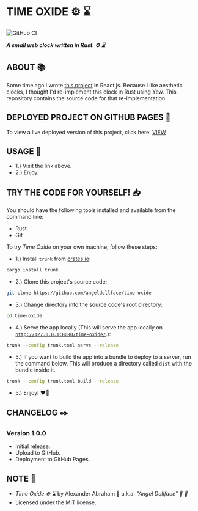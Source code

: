 # TIME OXIDE :gear: :hourglass:

![GitHub CI](https://github.com/angeldollface/time-oxide/actions/workflows/yew.yml/badge.svg)

***A small web clock written in Rust. :gear: :hourglass:***

## ABOUT :books:

Some time ago I wrote [this project](https://github.com/angeldollface/dolly-clock) in React.js. Because I like aesthetic clocks, I thought I'd re-implement this clock in Rust using Yew. This repository contains the source code for that re-implementation.

## DEPLOYED PROJECT ON GITHUB PAGES :rocket:

To view a live deployed version of this project, click here: [VIEW](https://angeldollface.art/time-oxide)

## USAGE :hammer:

- 1.) Visit the link above.
- 2.) Enjoy.

## TRY THE CODE FOR YOURSELF! :inbox_tray:

You should have the following tools installed and available from the command line:

- Rust
- Git

To try *Time Oxide* on your own machine, follow these steps:

- 1.) Install `trunk` from [crates.io](https://crates.io/crates/trunk):

```bash
cargo install trunk
```

- 2.) Clone this project's source code:

```bash
git clone https://github.com/angeldollface/time-oxide
```

- 3.) Change directory into the source code's root directory:

```bash
cd time-oxide
```

- 4.) Serve the app locally (This will serve the app locally on [`http://127.0.0.1:8080/time-oxide/`](http://127.0.0.1:8080/time-oxide/).):

```bash
trunk --config trunk.toml serve --release
```

- 5.) If you want to build the app into a bundle to deploy to a server, run the command below. This will produce a directory called `dist` with the bundle inside it.

```bash
trunk --config trunk.toml build --release
```

- 5.) Enjoy! :heart_on_fire:


## CHANGELOG :black_nib:

### Version 1.0.0

- Initial release.
- Upload to GitHub.
- Deployment to GitHub Pages.

## NOTE :scroll:

- *Time Oxide :gear: :hourglass:* by Alexander Abraham :black_heart: a.k.a. *"Angel Dollface" :dolls: :ribbon:*
- Licensed under the MIT license.